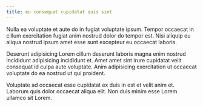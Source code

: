 ```yaml
---
title: eu consequat cupidatat quis sint
---
```


Nulla ea voluptate et aute do in fugiat voluptate ipsum. Tempor occaecat in cillum exercitation fugiat anim nostrud dolor do tempor est. Nisi aliquip eu aliqua nostrud ipsum amet esse sunt excepteur eu occaecat laboris.

Deserunt adipisicing Lorem cillum deserunt laboris magna enim nostrud incididunt adipisicing incididunt et. Amet amet sint irure cupidatat velit consequat id culpa aute voluptate. Anim adipisicing exercitation ut occaecat voluptate do ea nostrud ut qui proident.

Voluptate ad occaecat esse cupidatat ex duis in est et velit anim et. Laborum quis dolor occaecat aliqua elit. Non duis minim esse Lorem ullamco sit Lorem.